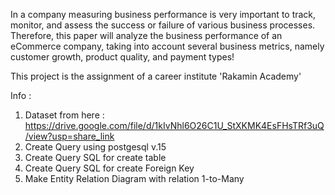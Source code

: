 In a company measuring business performance is very important to track, monitor, and assess the success or failure of various business processes. Therefore, this paper will analyze the business performance of an eCommerce company, taking into account several business metrics, namely customer growth, product quality, and payment types!

This project is the assignment of a career institute 'Rakamin Academy'

Info :
1. Dataset from here : https://drive.google.com/file/d/1kIvNhl6O26C1U_StXKMK4EsFHsTRf3uQ/view?usp=share_link
2. Create Query using postgesql v.15
3. Create Query SQL for create table
4. Create Query SQL for create Foreign Key
5. Make Entity Relation Diagram with relation 1-to-Many
